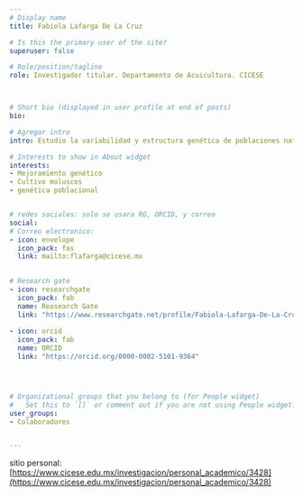 ```yaml
---
# Display name
title: Fabiola Lafarga De La Cruz

# Is this the primary user of the site?
superuser: false

# Role/position/tagline
role: Investigador titular. Departamento de Acuicultura. CICESE



# Short bio (displayed in user profile at end of posts)
bio: 

# Agregar intro
intro: Estudio la variabilidad y estructura genética de poblaciones naturales y de cultivo de organismos acuáticos con importancia socio-económica para establecer programas de crianza selectiva y mejoramiento genético.

# Interests to show in About widget
interests: 
- Mejoramiento genético
- Cultivo moluscos
- genética poblacional


# redes sociales: solo se usara RG, ORCID, y correo
social:
# Correo electronico:
- icon: envelope
  icon_pack: fas
  link: mailto:flafarga@cicese.mx

  
# Research gate
- icon: researchgate
  icon_pack: fab
  name: Reasearch Gate
  link: "https://www.researchgate.net/profile/Fabiola-Lafarga-De-La-Cruz"
  
- icon: orcid
  icon_pack: fab
  name: ORCID
  link: "https://orcid.org/0000-0002-5101-9364"




# Organizational groups that you belong to (for People widget)
#   Set this to `[]` or comment out if you are not using People widget.
user_groups:
- Colaboradores


---
```




sitio personal: [https://www.cicese.edu.mx/investigacion/personal_academico/3428](https://www.cicese.edu.mx/investigacion/personal_academico/3428)